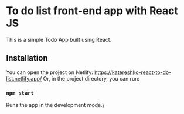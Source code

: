 # To do list front-end app with React JS  

This is a simple Todo App built using React.

## Installation

You can open the project on Netlify: https://katereshko-react-to-do-list.netlify.app/
Or, in the project directory, you can run:

### `npm start`

Runs the app in the development mode.\

